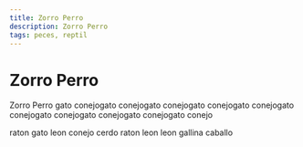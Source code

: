 ```yaml
---
title: Zorro Perro
description: Zorro Perro
tags: peces, reptil
---
```


# Zorro Perro

Zorro Perro gato conejogato conejogato conejogato conejogato conejogato conejogato conejogato conejogato conejogato conejo

raton gato leon conejo cerdo raton leon leon gallina caballo